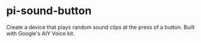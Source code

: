 # pi-sound-button
Create a device that plays random sound clips at the press of a button. Built with Google's AIY Voice kit.
